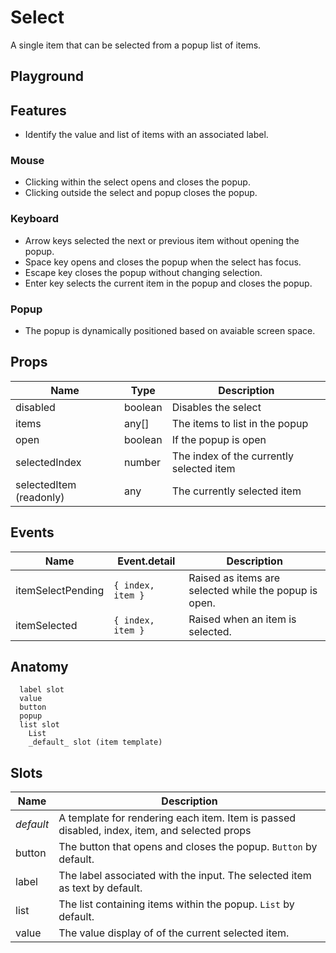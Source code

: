 <script>
    import Example from './SelectExample.svelte';
    import ThemePropCard from '../ThemePropCard.svelte';
</script>

# Select

A single item that can be selected from a popup list of items.

## Playground

<Example />

## Features

- Identify the value and list of items with an associated label.

### Mouse

- Clicking within the select opens and closes the popup.
- Clicking outside the select and popup closes the popup.

### Keyboard

- Arrow keys selected the next or previous item without opening the popup.
- Space key opens and closes the popup when the select has focus.
- Escape key closes the popup without changing selection.
- Enter key selects the current item in the popup and closes the popup.

### Popup

- The popup is dynamically positioned based on avaiable screen space.

## Props

| Name                    | Type    | Description                              |
| ----------------------- | ------- | ---------------------------------------- |
| disabled                | boolean | Disables the select                      |
| items                   | any[]   | The items to list in the popup           |
| open                    | boolean | If the popup is open                     |
| selectedIndex           | number  | The index of the currently selected item |
| selectedItem (readonly) | any     | The currently selected item              |

## Events

| Name              | Event.detail      | Description                                           |
| ----------------- | ----------------- | ----------------------------------------------------- |
| itemSelectPending | `{ index, item }` | Raised as items are selected while the popup is open. |
| itemSelected      | `{ index, item }` | Raised when an item is selected.                      |

## Anatomy

```
  label slot
  value
  button
  popup
  list slot
    List
    _default_ slot (item template)
```

## Slots

| Name      | Description                                                                                  |
| --------- | -------------------------------------------------------------------------------------------- |
| _default_ | A template for rendering each item. Item is passed disabled, index, item, and selected props |
| button    | The button that opens and closes the popup. `Button` by default.                             |
| label     | The label associated with the input. The selected item as text by default.                   |
| list      | The list containing items within the popup. `List` by default.                               |
| value     | The value display of of the current selected item.                                           |
